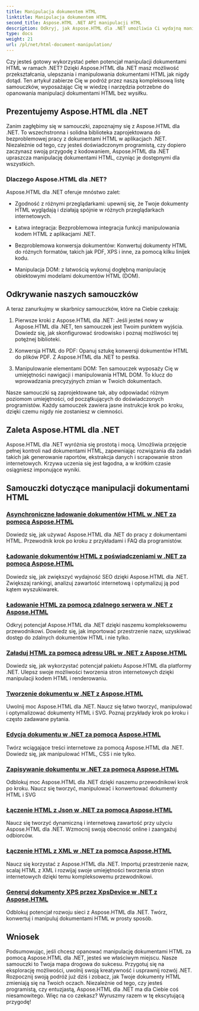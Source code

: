 ```yaml
---
title: Manipulacja dokumentem HTML
linktitle: Manipulacja dokumentem HTML
second_title: Aspose.HTML .NET API manipulacji HTML
description: Odkryj, jak Aspose.HTML dla .NET umożliwia Ci wydajną manipulację dokumentami HTML. Przeglądaj samouczki, które przeprowadzą Cię przez ten proces.
type: docs
weight: 21
url: /pl/net/html-document-manipulation/
---
```


Czy jesteś gotowy wykorzystać pełen potencjał manipulacji dokumentami HTML w ramach .NET? Dzięki Aspose.HTML dla .NET masz możliwość przekształcania, ulepszania i manipulowania dokumentami HTML jak nigdy dotąd. Ten artykuł zabierze Cię w podróż przez naszą kompleksową listę samouczków, wyposażając Cię w wiedzę i narzędzia potrzebne do opanowania manipulacji dokumentami HTML bez wysiłku.

## Prezentujemy Aspose.HTML dla .NET

Zanim zagłębimy się w samouczki, zapoznajmy się z Aspose.HTML dla .NET. To wszechstronna i solidna biblioteka zaprojektowana do bezproblemowej pracy z dokumentami HTML w aplikacjach .NET. Niezależnie od tego, czy jesteś doświadczonym programistą, czy dopiero zaczynasz swoją przygodę z kodowaniem, Aspose.HTML dla .NET upraszcza manipulację dokumentami HTML, czyniąc je dostępnymi dla wszystkich.

### Dlaczego Aspose.HTML dla .NET?

Aspose.HTML dla .NET oferuje mnóstwo zalet:

- Zgodność z różnymi przeglądarkami: upewnij się, że Twoje dokumenty HTML wyglądają i działają spójnie w różnych przeglądarkach internetowych.

- Łatwa integracja: Bezproblemowa integracja funkcji manipulowania kodem HTML z aplikacjami .NET.

- Bezproblemowa konwersja dokumentów: Konwertuj dokumenty HTML do różnych formatów, takich jak PDF, XPS i inne, za pomocą kilku linijek kodu.

- Manipulacja DOM: z łatwością wykonuj dogłębną manipulację obiektowymi modelami dokumentów HTML (DOM).

## Odkrywanie naszych samouczków

A teraz zanurkujmy w skarbnicy samouczków, które na Ciebie czekają:

1. Pierwsze kroki z Aspose.HTML dla .NET: Jeśli jesteś nowy w Aspose.HTML dla .NET, ten samouczek jest Twoim punktem wyjścia. Dowiedz się, jak skonfigurować środowisko i poznaj możliwości tej potężnej biblioteki.

2. Konwersja HTML do PDF: Opanuj sztukę konwersji dokumentów HTML do plików PDF. Z Aspose.HTML dla .NET to pestka.

3. Manipulowanie elementami DOM: Ten samouczek wyposaży Cię w umiejętności nawigacji i manipulowania HTML DOM. To klucz do wprowadzania precyzyjnych zmian w Twoich dokumentach.

Nasze samouczki są zaprojektowane tak, aby odpowiadać różnym poziomom umiejętności, od początkujących do doświadczonych programistów. Każdy samouczek zawiera jasne instrukcje krok po kroku, dzięki czemu nigdy nie zostaniesz w ciemności.

## Zaleta Aspose.HTML dla .NET

Aspose.HTML dla .NET wyróżnia się prostotą i mocą. Umożliwia przejęcie pełnej kontroli nad dokumentami HTML, zapewniając rozwiązania dla zadań takich jak generowanie raportów, ekstrakcja danych i scrapowanie stron internetowych. Krzywa uczenia się jest łagodna, a w krótkim czasie osiągniesz imponujące wyniki.

## Samouczki dotyczące manipulacji dokumentami HTML
### [Asynchroniczne ładowanie dokumentów HTML w .NET za pomocą Aspose.HTML](./load-html-doc-asynchronously/)
Dowiedz się, jak używać Aspose.HTML dla .NET do pracy z dokumentami HTML. Przewodnik krok po kroku z przykładami i FAQ dla programistów.
### [Ładowanie dokumentów HTML z poświadczeniami w .NET za pomocą Aspose.HTML](./load-html-doc-with-credentials/)
Dowiedz się, jak zwiększyć wydajność SEO dzięki Aspose.HTML dla .NET. Zwiększaj rankingi, analizuj zawartość internetową i optymalizuj ją pod kątem wyszukiwarek.
### [Ładowanie HTML za pomocą zdalnego serwera w .NET z Aspose.HTML](./load-html-using-remote-server/)
Odkryj potencjał Aspose.HTML dla .NET dzięki naszemu kompleksowemu przewodnikowi. Dowiedz się, jak importować przestrzenie nazw, uzyskiwać dostęp do zdalnych dokumentów HTML i nie tylko.
### [Załaduj HTML za pomocą adresu URL w .NET z Aspose.HTML](./load-html-using-url/)
Dowiedz się, jak wykorzystać potencjał pakietu Aspose.HTML dla platformy .NET. Ulepsz swoje możliwości tworzenia stron internetowych dzięki manipulacji kodem HTML i renderowaniu.
### [Tworzenie dokumentu w .NET z Aspose.HTML](./creating-a-document/)
Uwolnij moc Aspose.HTML dla .NET. Naucz się łatwo tworzyć, manipulować i optymalizować dokumenty HTML i SVG. Poznaj przykłady krok po kroku i często zadawane pytania.
### [Edycja dokumentu w .NET za pomocą Aspose.HTML](./editing-a-document/)
Twórz wciągające treści internetowe za pomocą Aspose.HTML dla .NET. Dowiedz się, jak manipulować HTML, CSS i nie tylko.
### [Zapisywanie dokumentu w .NET za pomocą Aspose.HTML](./saving-a-document/)
Odblokuj moc Aspose.HTML dla .NET dzięki naszemu przewodnikowi krok po kroku. Naucz się tworzyć, manipulować i konwertować dokumenty HTML i SVG
### [Łączenie HTML z Json w .NET za pomocą Aspose.HTML](./merge-html-with-json/)
Naucz się tworzyć dynamiczną i internetową zawartość przy użyciu Aspose.HTML dla .NET. Wzmocnij swoją obecność online i zaangażuj odbiorców.
### [Łączenie HTML z XML w .NET za pomocą Aspose.HTML](./merge-html-with-xml/)
Naucz się korzystać z Aspose.HTML dla .NET. Importuj przestrzenie nazw, scalaj HTML z XML i rozwijaj swoje umiejętności tworzenia stron internetowych dzięki temu kompleksowemu przewodnikowi.
### [Generuj dokumenty XPS przez XpsDevice w .NET z Aspose.HTML](./generate-xps-documents-by-xpsdevice/)
Odblokuj potencjał rozwoju sieci z Aspose.HTML dla .NET. Twórz, konwertuj i manipuluj dokumentami HTML w prosty sposób.

## Wniosek

Podsumowując, jeśli chcesz opanować manipulację dokumentami HTML za pomocą Aspose.HTML dla .NET, jesteś we właściwym miejscu. Nasze samouczki to Twoja mapa drogowa do sukcesu. Przygotuj się na eksplorację możliwości, uwolnij swoją kreatywność i usprawnij rozwój .NET. Rozpocznij swoją podróż już dziś i zobacz, jak Twoje dokumenty HTML zmieniają się na Twoich oczach. Niezależnie od tego, czy jesteś programistą, czy entuzjastą, Aspose.HTML dla .NET ma dla Ciebie coś niesamowitego. Więc na co czekasz? Wyruszmy razem w tę ekscytującą przygodę!